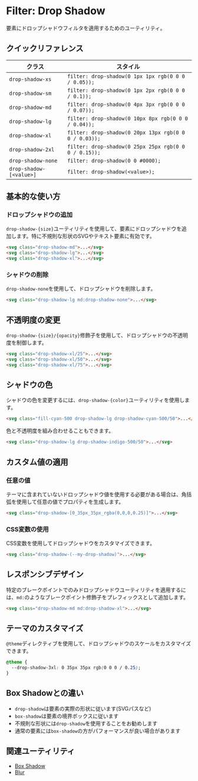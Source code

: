# Filter: Drop Shadow

要素にドロップシャドウフィルタを適用するためのユーティリティ。

## クイックリファレンス

| クラス | スタイル |
|--------|---------|
| `drop-shadow-xs` | `filter: drop-shadow(0 1px 1px rgb(0 0 0 / 0.05));` |
| `drop-shadow-sm` | `filter: drop-shadow(0 1px 2px rgb(0 0 0 / 0.1));` |
| `drop-shadow-md` | `filter: drop-shadow(0 4px 3px rgb(0 0 0 / 0.07));` |
| `drop-shadow-lg` | `filter: drop-shadow(0 10px 8px rgb(0 0 0 / 0.04));` |
| `drop-shadow-xl` | `filter: drop-shadow(0 20px 13px rgb(0 0 0 / 0.03));` |
| `drop-shadow-2xl` | `filter: drop-shadow(0 25px 25px rgb(0 0 0 / 0.15));` |
| `drop-shadow-none` | `filter: drop-shadow(0 0 #0000);` |
| `drop-shadow-[<value>]` | `filter: drop-shadow(<value>);` |

## 基本的な使い方

### ドロップシャドウの追加

`drop-shadow-{size}`ユーティリティを使用して、要素にドロップシャドウを追加します。特に不規則な形状のSVGやテキスト要素に有効です。

```html
<svg class="drop-shadow-md">...</svg>
<svg class="drop-shadow-lg">...</svg>
<svg class="drop-shadow-xl">...</svg>
```

### シャドウの削除

`drop-shadow-none`を使用して、ドロップシャドウを削除します。

```html
<svg class="drop-shadow-lg md:drop-shadow-none">...</svg>
```

## 不透明度の変更

`drop-shadow-{size}/{opacity}`修飾子を使用して、ドロップシャドウの不透明度を制御します。

```html
<svg class="drop-shadow-xl/25">...</svg>
<svg class="drop-shadow-xl/50">...</svg>
<svg class="drop-shadow-xl/75">...</svg>
```

## シャドウの色

シャドウの色を変更するには、`drop-shadow-{color}`ユーティリティを使用します。

```html
<svg class="fill-cyan-500 drop-shadow-lg drop-shadow-cyan-500/50">...</svg>
```

色と不透明度を組み合わせることもできます。

```html
<svg class="drop-shadow-lg drop-shadow-indigo-500/50">...</svg>
```

## カスタム値の適用

### 任意の値

テーマに含まれていないドロップシャドウ値を使用する必要がある場合は、角括弧を使用して任意の値でプロパティを生成します。

```html
<svg class="drop-shadow-[0_35px_35px_rgba(0,0,0,0.25)]">...</svg>
```

### CSS変数の使用

CSS変数を使用してドロップシャドウをカスタマイズできます。

```html
<svg class="drop-shadow-(--my-drop-shadow)">...</svg>
```

## レスポンシブデザイン

特定のブレークポイントでのみドロップシャドウユーティリティを適用するには、`md:`のようなブレークポイント修飾子をプレフィックスとして追加します。

```html
<svg class="drop-shadow-md md:drop-shadow-xl">...</svg>
```

## テーマのカスタマイズ

`@theme`ディレクティブを使用して、ドロップシャドウのスケールをカスタマイズできます。

```css
@theme {
  --drop-shadow-3xl: 0 35px 35px rgb(0 0 0 / 0.25);
}
```

## Box Shadowとの違い

- `drop-shadow`は要素の実際の形状に従います(SVGパスなど)
- `box-shadow`は要素の境界ボックスに従います
- 不規則な形状には`drop-shadow`を使用することをお勧めします
- 通常の要素には`box-shadow`の方がパフォーマンスが良い場合があります

## 関連ユーティリティ

- [Box Shadow](/docs/box-shadow)
- [Blur](/docs/blur)
